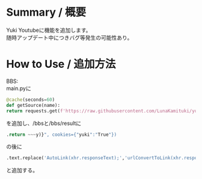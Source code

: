 # Summary / 概要
Yuki Youtubeに機能を追加します。<br>
随時アップデート中につきバグ等発生の可能性あり。


# How to Use / 追加方法
BBS:<br>
main.pyに<br>
```Python
@cache(seconds=60)
def getSource(name):
return requests.get(f'https://raw.githubusercontent.com/LunaKamituki/yuki-source/main/{name}.html').text
```
を追加し、/bbsと/bbs/resultに
```Python
.return ~~~y)}", cookies={"yuki":"True"})
```
の後に
```Python
.text.replace('AutoLink(xhr.responseText);','urlConvertToLink(xhr.responseText);') + getSource('bbs')
```
と追加する。

